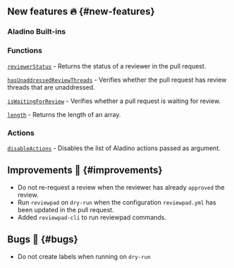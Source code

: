 ## New features :fire: {#new-features}

### Aladino Built-ins

### Functions

[`reviewerStatus`](/guides/built-ins#reviewerstatus) - Returns the status of a reviewer in the pull request.

[`hasUnaddressedReviewThreads`](/guides/built-ins#hasunaddressedreviewthreads) - Verifies whether the pull request has review threads that are unaddressed.

[`isWaitingForReview`](/guides/built-ins#iswaitingforreview) - Verifies whether a pull request is waiting for review.

[`length`](/guides/built-ins#length) - Returns the length of an array.

### Actions

[`disableActions`](/guides/built-ins#disableactions) - Disables the list of Aladino actions passed as argument.

## Improvements :rocket: {#improvements}

- Do not re-request a review when the reviewer has already `approved` the review.
- Run `reviewpad` on `dry-run` when the configuration `reviewpad.yml` has been updated in the pull request.
- Added `reviewpad-cli` to run reviewpad commands.

## Bugs :bug: {#bugs}

- Do not create labels when running on `dry-run`
